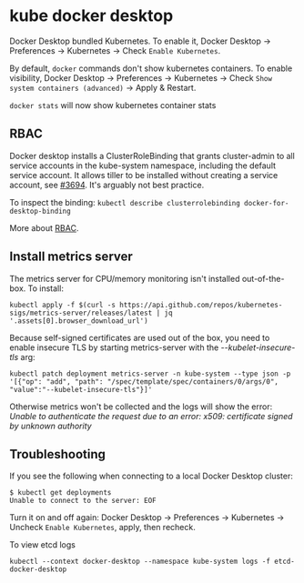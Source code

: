 # kube docker desktop

Docker Desktop bundled Kubernetes. To enable it, Docker Desktop -> Preferences -> Kubernetes -> Check `Enable Kubernetes`.

By default, `docker` commands don't show kubernetes containers. To enable visibility, Docker Desktop -> Preferences -> Kubernetes -> Check `Show system containers (advanced)` -> Apply & Restart.

`docker stats` will now show kubernetes container stats

## RBAC

Docker desktop installs a ClusterRoleBinding that grants cluster-admin to all service accounts in the kube-system namespace, including the default service account. It allows tiller to be installed without creating a service account, see [#3694](https://github.com/docker/for-mac/issues/3694). It's arguably not best practice.

To inspect the binding: `kubectl describe clusterrolebinding docker-for-desktop-binding`

More about [RBAC](https://kubernetes.io/docs/reference/access-authn-authz/rbac/).

## Install metrics server

The metrics server for CPU/memory monitoring isn't installed out-of-the-box. To install:

```shell
kubectl apply -f $(curl -s https://api.github.com/repos/kubernetes-sigs/metrics-server/releases/latest | jq '.assets[0].browser_download_url')
```

Because self-signed certificates are used out of the box, you need to enable insecure TLS by starting metrics-server with the *--kubelet-insecure-tls* arg:

```shell
kubectl patch deployment metrics-server -n kube-system --type json -p '[{"op": "add", "path": "/spec/template/spec/containers/0/args/0", "value":"--kubelet-insecure-tls"}]' 
```

Otherwise metrics won't be collected and the logs will show the error: *Unable to authenticate the request due to an error: x509: certificate signed by unknown authority*

## Troubleshooting

If you see the following when connecting to a local Docker Desktop cluster: 

```shell
$ kubectl get deployments
Unable to connect to the server: EOF
```

Turn it on and off again: Docker Desktop -> Preferences -> Kubernetes -> Uncheck `Enable Kubernetes`, apply, then recheck.

To view etcd logs

```shell
kubectl --context docker-desktop --namespace kube-system logs -f etcd-docker-desktop
```
